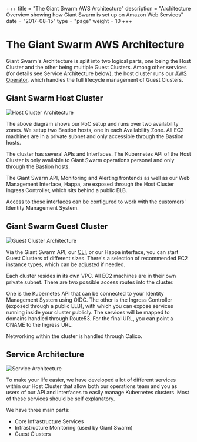 +++
title = "The Giant Swarm AWS Architecture"
description = "Architecture Overview showing how Giant Swarm is set up on Amazon Web Services"
date = "2017-08-15"
type = "page"
weight = 10
+++

# The Giant Swarm AWS Architecture

Giant Swarm's Architecture is split into two logical parts, one being the Host Cluster and the other being multiple Guest Clusters. Among other services (for details see Service Architecture below), the host cluster runs our [AWS Operator](https://github.com/giantswarm/aws-operator), which handles the full lifecycle management of Guest Clusters.

## Giant Swarm Host Cluster

![Host Cluster Architecture](/img/architecture-aws-host-cluster.png)

The above diagram shows our PoC setup and runs over two availability zones. We setup two Bastion hosts, one in each Availability Zone. All EC2 machines are in a private subnet and only accessible through the Bastion hosts.

The cluster has several APIs and Interfaces. The Kubernetes API of the Host Cluster is only available to Giant Swarm operations personel and only through the Bastion hosts. 

The Giant Swarm API, Monitoring and Alerting frontends as well as our Web Management Interface, Happa, are exposed through the Host Cluster Ingress Controller, which sits behind a public ELB.

Access to those interfaces can be configured to work with the customers' Identity Management System.

## Giant Swarm Guest Cluster

![Guest Cluster Architecture](/img/architecture-aws-guest-cluster.png)

Via the Giant Swarm API, our [CLI](https://github.com/giantswarm/gsctl), or our Happa interface, you can start Guest Clusters of different sizes. There's a selection of recommended EC2 instance types, which can be adjusted if needed. 

Each cluster resides in its own VPC. All EC2 machines are in their own private subnet. There are two possible access routes into the cluster. 

One is the Kubernetes API that can be connected to your Identity Management System using OIDC. The other is the Ingress Controller (exposed through a public ELB), with which you can expose services running inside your cluster publicly. The services will be mapped to domains handled through Route53. For the final URL, you can point a CNAME to the Ingress URL. 

Networking within the cluster is handled through Calico. 

## Service Architecture

![Service Architecture](/img/architecture-aws-services.png)

To make your life easier, we have developed a lot of different services within our Host Cluster that allow both our operations team and you as users of our API and interfaces to easily manage Kubernetes clusters. Most of these services should be self explanatory. 

We have three main parts:

* Core Infrastructure Services
* Infrastructure Monitoring (used by Giant Swarm)
* Guest Clusters
